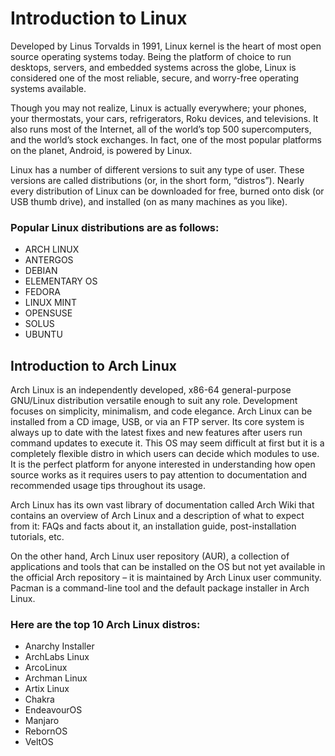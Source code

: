 # Introduction to Linux

Developed by Linus Torvalds in 1991, Linux kernel is the heart of most open source operating systems today. Being the platform of choice to run desktops, servers, and embedded systems across the globe, Linux is considered one of the most reliable, secure, and worry-free operating systems available. 

Though you may not realize, Linux is actually everywhere; your phones, your thermostats, your cars, refrigerators, Roku devices, and televisions. It also runs most of the Internet, all of the world’s top 500 supercomputers, and the world’s stock exchanges. In fact, one of the most popular platforms on the planet, Android, is powered by Linux. 

Linux has a number of different versions to suit any type of user. These versions are called distributions (or, in the short form, “distros”). Nearly every distribution of Linux can be downloaded for free, burned onto disk (or USB thumb drive), and installed (on as many machines as you like).

### Popular Linux distributions are as follows:

- ARCH LINUX 
- ANTERGOS
- DEBIAN
- ELEMENTARY OS
- FEDORA
- LINUX MINT
- OPENSUSE
- SOLUS
- UBUNTU

## Introduction to Arch Linux

Arch Linux is an independently developed, x86-64 general-purpose GNU/Linux distribution versatile enough to suit any role. Development focuses on simplicity, minimalism, and code elegance. Arch Linux can be installed from a CD image, USB, or via an FTP server. Its core system is always up to date with the latest fixes and new features after users run command updates to execute it.
This OS may seem difficult at first but it is a completely flexible distro in which users can decide which modules to use. It is the perfect platform for anyone interested in understanding how open source works as it requires users to pay attention to documentation and recommended usage tips throughout its usage. 

Arch Linux has its own vast library of documentation called Arch Wiki that contains an overview of Arch Linux and a description of what to expect from it: FAQs and facts about it, an installation guide, post-installation tutorials, etc. 

On the other hand, Arch Linux user repository (AUR), a collection of applications and tools that can be installed on the OS but not yet available in the official Arch repository –  it is maintained by Arch Linux user community. Pacman is a command-line tool and the default package installer in Arch Linux.

### Here are the top 10 Arch Linux distros:
- Anarchy Installer
- ArchLabs Linux
- ArcoLinux
- Archman Linux
- Artix Linux
- Chakra
- EndeavourOS
- Manjaro 
- RebornOS
- VeltOS

